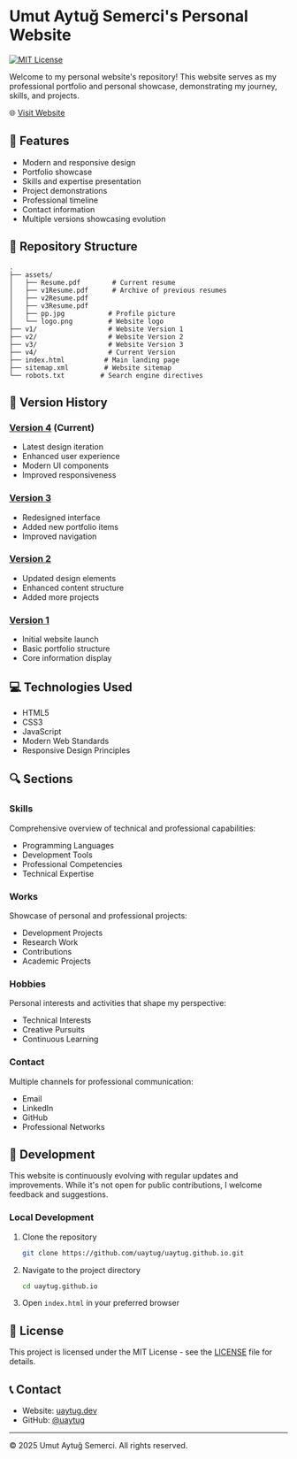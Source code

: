 # Umut Aytuğ Semerci's Personal Website

[![MIT License](https://img.shields.io/badge/License-MIT-green.svg)](https://github.com/uaytug/uaytug.github.io/blob/main/LICENSE)

Welcome to my personal website's repository! This website serves as my professional portfolio and personal showcase, demonstrating my journey, skills, and projects.

🌐 [Visit Website](https://uaytug.dev)

## 🚀 Features

- Modern and responsive design
- Portfolio showcase
- Skills and expertise presentation
- Project demonstrations
- Professional timeline
- Contact information
- Multiple versions showcasing evolution

## 📂 Repository Structure

```
.
├── assets/
│   ├── Resume.pdf        # Current resume
│   ├── v1Resume.pdf      # Archive of previous resumes
│   ├── v2Resume.pdf
│   ├── v3Resume.pdf
│   ├── pp.jpg           # Profile picture
│   └── logo.png         # Website logo
├── v1/                  # Website Version 1
├── v2/                  # Website Version 2
├── v3/                  # Website Version 3
├── v4/                  # Current Version
├── index.html          # Main landing page
├── sitemap.xml         # Website sitemap
└── robots.txt         # Search engine directives
```

## 🔄 Version History

### [Version 4](https://uaytug.dev/v4/) (Current)
- Latest design iteration
- Enhanced user experience
- Modern UI components
- Improved responsiveness

### [Version 3](https://uaytug.dev/v3/)
- Redesigned interface
- Added new portfolio items
- Improved navigation

### [Version 2](https://uaytug.dev/v2/)
- Updated design elements
- Enhanced content structure
- Added more projects

### [Version 1](https://uaytug.dev/v1/)
- Initial website launch
- Basic portfolio structure
- Core information display

## 💻 Technologies Used

- HTML5
- CSS3
- JavaScript
- Modern Web Standards
- Responsive Design Principles

## 🔍 Sections

### Skills
Comprehensive overview of technical and professional capabilities:
- Programming Languages
- Development Tools
- Professional Competencies
- Technical Expertise

### Works
Showcase of personal and professional projects:
- Development Projects
- Research Work
- Contributions
- Academic Projects

### Hobbies
Personal interests and activities that shape my perspective:
- Technical Interests
- Creative Pursuits
- Continuous Learning

### Contact
Multiple channels for professional communication:
- Email
- LinkedIn
- GitHub
- Professional Networks

## 🔧 Development

This website is continuously evolving with regular updates and improvements. While it's not open for public contributions, I welcome feedback and suggestions.

### Local Development
1. Clone the repository
   ```bash
   git clone https://github.com/uaytug/uaytug.github.io.git
   ```
2. Navigate to the project directory
   ```bash
   cd uaytug.github.io
   ```
3. Open `index.html` in your preferred browser

## 📄 License

This project is licensed under the MIT License - see the [LICENSE](LICENSE) file for details.

## 📞 Contact

- Website: [uaytug.dev](https://uaytug.dev)
- GitHub: [@uaytug](https://github.com/uaytug)

---

© 2025 Umut Aytuğ Semerci. All rights reserved.

